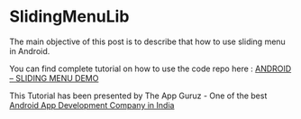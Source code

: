 SlidingMenuLib
==============

The main objective of this post is to describe that how to use sliding menu in Android.





You can find complete tutorial on how to use the code repo here : <a href="http://www.theappguruz.com/tutorial/android-sliding-menu-demo/">ANDROID – SLIDING MENU DEMO</a>

This Tutorial has been presented by The App Guruz - One of the best <a href="http://www.theappguruz.com/android-app-development/">Android App Development Company in India</a>
